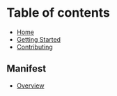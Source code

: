 # Table of contents

* [Home](README.md)
* [Getting Started](<README (1).md>)
* [Contributing](contributing.md)

## Manifest

* [Overview](manifest/overview.md)
